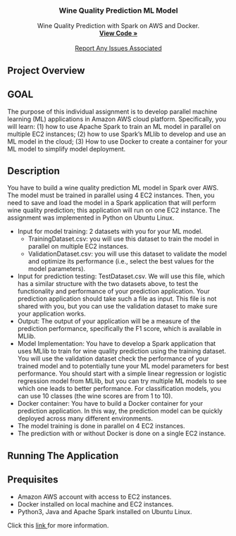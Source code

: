 
<h3 align="center">Wine Quality Prediction ML Model</h3>

  <p align="center">
    Wine Quality Prediction with Spark on AWS and Docker.
    <br />
    <a href="https://github.com/NanaBoakye11/Wine-Quality-Prediction-ML-Model"><strong>View Code »</strong></a>
    <br />
    <br />
    <a href="https://github.com/NanaBoakye11/Wine-Quality-Prediction-ML-Model/issues">Report Any Issues Associated</a>
  </p>

## Project Overview
## GOAL

The purpose of this individual assignment is to develop parallel machine learning (ML) applications in Amazon AWS cloud platform. Specifically, you will learn: (1) how to use Apache Spark to train an ML model in parallel on multiple EC2 instances; (2) how to use Spark’s MLlib to develop and use an ML model in the cloud; (3) How to use Docker to create a container for your ML model to simplify model deployment.


## Description 

You have to build a wine quality prediction ML model in Spark over AWS. The model must be trained in parallel using 4 EC2 instances. Then, you need to save and load the model in a Spark application that will perform wine quality prediction; this application will run on one EC2 instance. The assignment was implemented in Python on Ubuntu Linux.


* Input for model training: 2 datasets with you for your ML model.
    * TrainingDataset.csv: you will use this dataset to train the model in parallel on multiple EC2 instances.
    * ValidationDataset.csv: you will use this dataset to validate the model and optimize its
performance (i.e., select the best values for the model parameters).
* Input for prediction testing: TestDataset.csv. We will use this file, which has a similar structure
with the two datasets above, to test the functionality and performance of your prediction
application. Your prediction application should take such a file as input. This file is not shared with
you, but you can use the validation dataset to make sure your application works.
* Output: The output of your application will be a measure of the prediction performance, specifically
the F1 score, which is available in MLlib.
* Model Implementation: You have to develop a Spark application that uses MLlib to train for wine
quality prediction using the training dataset. You will use the validation dataset check the
performance of your trained model and to potentially tune your ML model parameters for best
performance. You should start with a simple linear regression or logistic regression model from
MLlib, but you can try multiple ML models to see which one leads to better performance. For
classification models, you can use 10 classes (the wine scores are from 1 to 10). 
* Docker container: You have to build a Docker container for your prediction application. In this
way, the prediction model can be quickly deployed across many different environments.
* The model training is done in parallel on 4 EC2 instances.
* The prediction with or without Docker is done on a single EC2 instance.



## Running The Application 
## Prequisites

* Amazon AWS account with access to EC2 instances.
* Docker installed on local machine and EC2 instances.
* Python3, Java and Apache Spark installed on Ubuntu Linux.


Click this <a href="https://github.com/NanaBoakye11/Wine-Quality-Prediction-ML-Model/blob/main/HowToGuide.pdf">link </a> for more information.


